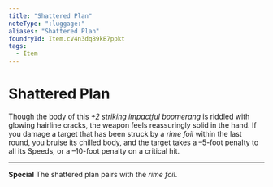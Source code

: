 ```yaml
---
title: "Shattered Plan"
noteType: ":luggage:"
aliases: "Shattered Plan"
foundryId: Item.cV4n3dq89kB7ppkt
tags:
  - Item
---
```


# Shattered Plan

Though the body of this _+2 striking impactful boomerang_ is riddled with glowing hairline cracks, the weapon feels reassuringly solid in the hand. If you damage a target that has been struck by a _rime foil_ within the last round, you bruise its chilled body, and the target takes a –5-foot penalty to all its Speeds, or a –10-foot penalty on a critical hit.

* * *

**Special** The shattered plan pairs with the _rime foil_.
